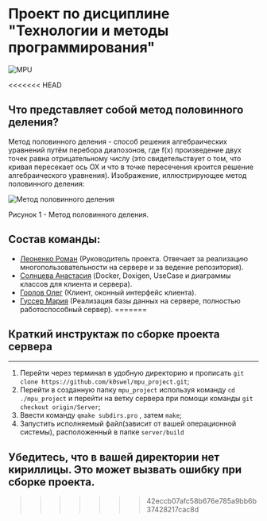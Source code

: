 # Проект по дисциплине "Технологии и методы программирования"
![MPU](https://sun9-63.userapi.com/impg/0jYhtK5zxK1Aqd7cYGzFRw568Z0QtIVyzzafQQ/FBofYU7PV0s.jpg?size=1156x230&quality=95&sign=ee3b68fc621f72472d670a7545082a48&type=album)

<<<<<<< HEAD
## Что представляет собой метод половинного деления?
Метод половинного деления - способ решения алгебраических уравнений путём перебора диапозонов, где f(x) произведение двух точек равна отрицательному числу (это свидетельствует о том, что кривая пересекает ось OX и что в точке пересечения кроится решение алгебраического уравнения).
Изображение, иллюстрирующее метод половинного деления:

![Метод половинного деления](https://encrypted-tbn0.gstatic.com/images?q=tbn:ANd9GcRUiwMr1ob1A5pYyNcrGqpbKdKNsYXWFP_2KA&s)

Рисунок 1 - Метод половинного деления.

## Состав команды:
* [Леоненко Роман](https://github.com/k0swel) (Руководитель проекта. Отвечает за реализацию многопользовательности на сервере и за ведение репозитория).
* [Солнцева Анастасия](https://github.com/Nastyasolnyyt) (Docker, Doxigen, UseCase и диаграммы классов для клиента и сервера).
* [Горлов Олег](https://github.com/OlegacyGold) (Клиент, оконный интерфейс клиента).
* [Гуссер Мария](https://github.com/Mariguss) (Реализация базы данных на сервере, полностью работоспособный сервер).
=======
## Краткий инструктаж по сборке проекта сервера

***
1. Перейти через терминал в удобную директорию и прописать ```git clone https://github.com/k0swel/mpu_project.git```;
2. Перейти в созданную папку ```mpu_project``` используя команду ```cd ./mpu_project``` и перейти на ветку сервера при помощи команды ```git checkout origin/Server```;
3. Ввести команду ```qmake subdirs.pro``` , затем ```make```;
4. Запустить исполняемый файл(зависит от вашей операционной системы), расположенный в папке ```server/build```


## Убедитесь, что в вашей директории нет кириллицы. Это может вызвать ошибку при сборке проекта.
>>>>>>> 42eccb07afc58b676e785a9bb6b37428217cac8d
